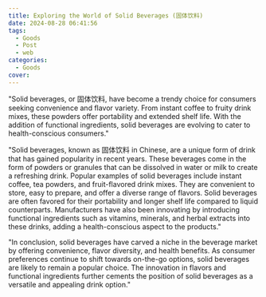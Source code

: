 ```yaml
---
title: Exploring the World of Solid Beverages (固体饮料)
date: 2024-08-28 06:41:56
tags:
  - Goods
  - Post
  - web
categories:
  - Goods
cover: 
---
```


"Solid beverages, or 固体饮料, have become a trendy choice for consumers seeking convenience and flavor variety. From instant coffee to fruity drink mixes, these powders offer portability and extended shelf life. With the addition of functional ingredients, solid beverages are evolving to cater to health-conscious consumers."

"Solid beverages, known as 固体饮料 in Chinese, are a unique form of drink that has gained popularity in recent years. These beverages come in the form of powders or granules that can be dissolved in water or milk to create a refreshing drink. Popular examples of solid beverages include instant coffee, tea powders, and fruit-flavored drink mixes. They are convenient to store, easy to prepare, and offer a diverse range of flavors. Solid beverages are often favored for their portability and longer shelf life compared to liquid counterparts. Manufacturers have also been innovating by introducing functional ingredients such as vitamins, minerals, and herbal extracts into these drinks, adding a health-conscious aspect to the products."

"In conclusion, solid beverages have carved a niche in the beverage market by offering convenience, flavor diversity, and health benefits. As consumer preferences continue to shift towards on-the-go options, solid beverages are likely to remain a popular choice. The innovation in flavors and functional ingredients further cements the position of solid beverages as a versatile and appealing drink option."
